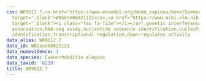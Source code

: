 ```yaml
---
csv: W09G12.7,<a href="https://www.ensembl.org/Homo_sapiens/Gene/Summary?db=core;g=WBGene00021121"
  target="_blank">WBGene00021121</a>,<a href="https://www.ncbi.nlm.nih.gov/pubmed/27496166"
  target="_blank"><i class="fas fa-file"></i></a>",genetic interference,functional
  association,RNA-seq assay,nucleotide sequence identification,nucleotide sequence
  identification,transcriptional regulation,down-regulates activity
data_alias: W09G12.7
data_id: WBGene00021121
data_numevidence: 1
data_species: Caenorhabditis elegans
data_taxid: '6239'
title: W09G12.7
---
```

